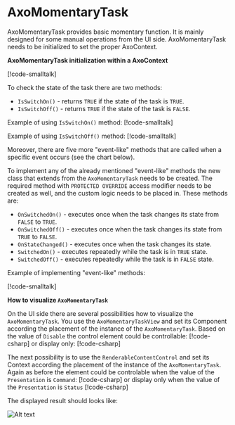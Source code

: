 # AxoMomentaryTask

AxoMomentaryTask provides basic  momentary function. It is mainly designed for some manual operations from the UI side. AxoMomentaryTask needs to be initialized to set the proper AxoContext.

**AxoMomentaryTask initialization within a AxoContext**

[!code-smalltalk[](../../../src/integrations/ctrl/src/Examples/AXOpen.AxoMomentaryTask/AxoMomentaryTaskDocuExample.st?range=4-16,38)]

To check the state of the task there are two methods:
- `IsSwitchOn()` - returns `TRUE` if the state of the task is `TRUE`.
- `IsSwitchOff()` - returns `TRUE` if the state of the task is `FALSE`.

Example of using `IsSwitchOn()` method:
[!code-smalltalk[](../../../src/integrations/ctrl/src/Examples/AXOpen.AxoMomentaryTask/AxoMomentaryTaskDocuExample.st?name=AxoMomentaryTaskIsSwitchedOn)]

Example of using `IsSwitchOff()` method:
[!code-smalltalk[](../../../src/integrations/ctrl/src/Examples/AXOpen.AxoMomentaryTask/AxoMomentaryTaskDocuExample.st?name=AxoMomentaryTaskIsSwitchedOff)]

Moreover, there are five more "event-like" methods that are called when a specific event occurs (see the chart below). 

To implement any of the already mentioned "event-like" methods the new class that extends from the `AxoMomentaryTask` needs to be created. The required method with `PROTECTED OVERRIDE` access modifier needs to be created as well, and the custom logic needs to be placed in.
These methods are:
- `OnSwitchedOn()` - executes once when the task changes its state from `FALSE` to `TRUE`.
- `OnSwitchedOff()` - executes once when the task changes its state from `TRUE` to `FALSE`.
- `OnStateChanged()` - executes once when the task changes its state.
- `SwitchedOn()` - executes repeatedly while the task is in `TRUE` state.
- `SwitchedOff()` - executes repeatedly while the task is in `FALSE` state.

Example of implementing "event-like" methods:

[!code-smalltalk[](../../../src/integrations/ctrl/src/Examples/AXOpen.AxoMomentaryTask/AxoMomentaryTaskDocuExample.st?name=AxoMomentaryTaskEventLikeMethods)]

**How to visualize `AxoMomentaryTask`**

On the UI side there are several possibilities how to visualize the `AxoMomentaryTask`.
You use the `AxoMomentaryTaskView` and set its Component according the placement of the instance of the `AxoMomentaryTask`.
Based on the value of `Disable` the control element could be controllable:
[!code-csharp[](../../../src/integrations/src/AXOpen.Integrations.Blazor/Pages/DocuExamples/AxoMomentaryTaskDocu.razor?name=AxoMomentaryTaskViewControlable)]
or display only:
[!code-csharp[](../../../src/integrations/src/AXOpen.Integrations.Blazor/Pages/DocuExamples/AxoMomentaryTaskDocu.razor?name=AxoMomentaryTaskViewDisplayOnly)]

The next possibility is to use the `RenderableContentControl` and set its Context according the placement of the instance of the `AxoMomentaryTask`.
Again as before the element could be controlable when the value of the `Presentation` is `Command`:
[!code-csharp[](../../../src/integrations/src/AXOpen.Integrations.Blazor/Pages/DocuExamples/AxoMomentaryTaskDocu.razor?name=RenderableContentControlCommand)]
or display only when the value of the `Presentation` is `Status`
[!code-csharp[](../../../src/integrations/src/AXOpen.Integrations.Blazor/Pages/DocuExamples/AxoMomentaryTaskDocu.razor?name=RenderableContentControlStatus)]

The displayed result should looks like:

![Alt text](~/images/AxoMomentaryTaskExampleVisu.gif)
